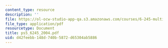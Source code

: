 ```yaml
---
content_type: resource
description: ''
file: https://ol-ocw-studio-app-qa.s3.amazonaws.com/courses/6-245-multivariable-control-systems-spring-2004/d42feebb148d740b5872d65304ab5886_ps5_6245_2004.pdf
file_type: application/pdf
resourcetype: Document
title: ps5_6245_2004.pdf
uid: d42feebb-148d-740b-5872-d65304ab5886
---
```

